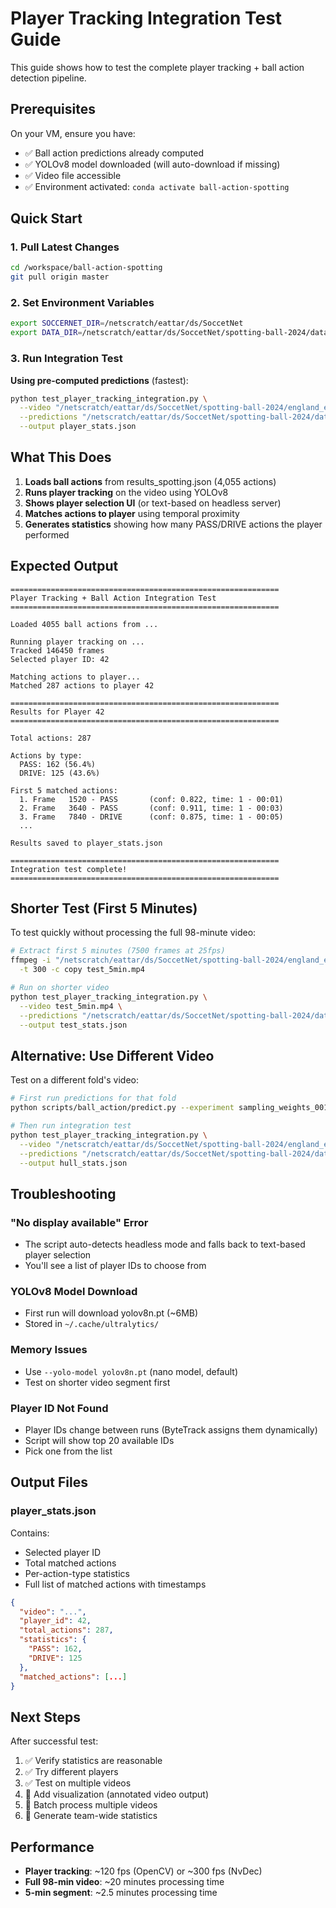 # Player Tracking Integration Test Guide

This guide shows how to test the complete player tracking + ball action detection pipeline.

## Prerequisites

On your VM, ensure you have:
- ✅ Ball action predictions already computed
- ✅ YOLOv8 model downloaded (will auto-download if missing)
- ✅ Video file accessible
- ✅ Environment activated: `conda activate ball-action-spotting`

## Quick Start

### 1. Pull Latest Changes

```bash
cd /workspace/ball-action-spotting
git pull origin master
```

### 2. Set Environment Variables

```bash
export SOCCERNET_DIR=/netscratch/eattar/ds/SoccetNet
export DATA_DIR=/netscratch/eattar/ds/SoccetNet/spotting-ball-2024/data
```

### 3. Run Integration Test

**Using pre-computed predictions** (fastest):

```bash
python test_player_tracking_integration.py \
  --video "/netscratch/eattar/ds/SoccetNet/spotting-ball-2024/england_efl/2019-2020/2019-10-01 - Leeds United - West Bromwich/720p.mp4" \
  --predictions "/netscratch/eattar/ds/SoccetNet/spotting-ball-2024/data/ball_action/predictions/sampling_weights_001/cv/fold_0/england_efl/2019-2020/2019-10-01 - Leeds United - West Bromwich/results_spotting.json" \
  --output player_stats.json
```

## What This Does

1. **Loads ball actions** from results_spotting.json (4,055 actions)
2. **Runs player tracking** on the video using YOLOv8
3. **Shows player selection UI** (or text-based on headless server)
4. **Matches actions to player** using temporal proximity
5. **Generates statistics** showing how many PASS/DRIVE actions the player performed

## Expected Output

```
============================================================
Player Tracking + Ball Action Integration Test
============================================================

Loaded 4055 ball actions from ...

Running player tracking on ...
Tracked 146450 frames
Selected player ID: 42

Matching actions to player...
Matched 287 actions to player 42

============================================================
Results for Player 42
============================================================

Total actions: 287

Actions by type:
  PASS: 162 (56.4%)
  DRIVE: 125 (43.6%)

First 5 matched actions:
  1. Frame   1520 - PASS       (conf: 0.822, time: 1 - 00:01)
  2. Frame   3640 - PASS       (conf: 0.911, time: 1 - 00:03)
  3. Frame   7840 - DRIVE      (conf: 0.875, time: 1 - 00:05)
  ...

Results saved to player_stats.json

============================================================
Integration test complete!
============================================================
```

## Shorter Test (First 5 Minutes)

To test quickly without processing the full 98-minute video:

```bash
# Extract first 5 minutes (7500 frames at 25fps)
ffmpeg -i "/netscratch/eattar/ds/SoccetNet/spotting-ball-2024/england_efl/2019-2020/2019-10-01 - Leeds United - West Bromwich/720p.mp4" \
  -t 300 -c copy test_5min.mp4

# Run on shorter video
python test_player_tracking_integration.py \
  --video test_5min.mp4 \
  --predictions "/netscratch/eattar/ds/SoccetNet/spotting-ball-2024/data/ball_action/predictions/sampling_weights_001/cv/fold_0/england_efl/2019-2020/2019-10-01 - Leeds United - West Bromwich/results_spotting.json" \
  --output test_stats.json
```

## Alternative: Use Different Video

Test on a different fold's video:

```bash
# First run predictions for that fold
python scripts/ball_action/predict.py --experiment sampling_weights_001 --folds 1

# Then run integration test
python test_player_tracking_integration.py \
  --video "/netscratch/eattar/ds/SoccetNet/spotting-ball-2024/england_efl/2019-2020/2019-10-01 - Hull City - Sheffield Wednesday/720p.mp4" \
  --predictions "/netscratch/eattar/ds/SoccetNet/spotting-ball-2024/data/ball_action/predictions/sampling_weights_001/cv/fold_1/england_efl/2019-2020/2019-10-01 - Hull City - Sheffield Wednesday/results_spotting.json" \
  --output hull_stats.json
```

## Troubleshooting

### "No display available" Error
- The script auto-detects headless mode and falls back to text-based player selection
- You'll see a list of player IDs to choose from

### YOLOv8 Model Download
- First run will download yolov8n.pt (~6MB)
- Stored in `~/.cache/ultralytics/`

### Memory Issues
- Use `--yolo-model yolov8n.pt` (nano model, default)
- Test on shorter video segment first

### Player ID Not Found
- Player IDs change between runs (ByteTrack assigns them dynamically)
- Script will show top 20 available IDs
- Pick one from the list

## Output Files

### player_stats.json
Contains:
- Selected player ID
- Total matched actions
- Per-action-type statistics
- Full list of matched actions with timestamps

```json
{
  "video": "...",
  "player_id": 42,
  "total_actions": 287,
  "statistics": {
    "PASS": 162,
    "DRIVE": 125
  },
  "matched_actions": [...]
}
```

## Next Steps

After successful test:
1. ✅ Verify statistics are reasonable
2. ✅ Try different players
3. ✅ Test on multiple videos
4. 🎯 Add visualization (annotated video output)
5. 🎯 Batch process multiple videos
6. 🎯 Generate team-wide statistics

## Performance

- **Player tracking**: ~120 fps (OpenCV) or ~300 fps (NvDec)
- **Full 98-min video**: ~20 minutes processing time
- **5-min segment**: ~2.5 minutes processing time
